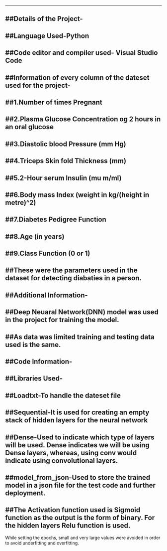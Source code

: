 ----------------------------
##Details of the Project-
----------------------------
##Language Used-Python
----------------------------
##Code editor and compiler used- Visual Studio Code
------------------------------------------------------------------------------------
##Information of every column of the dateset used for the project-
----------------------------
##1.Number of times Pregnant
----------------------------
##2.Plasma Glucose Concentration og 2 hours in an oral glucose
----------------------------
##3.Diastolic blood Pressure (mm Hg)
----------------------------
##4.Triceps Skin fold Thickness (mm)
----------------------------
##5.2-Hour serum Insulin (mu m/ml)
----------------------------
##6.Body mass Index (weight in kg/(height in metre)^2)
----------------------------
##7.Diabetes Pedigree Function
----------------------------
##8.Age (in years)
----------------------------
##9.Class Function (0 or 1)
----------------------------
##These were the parameters used in the dataset for detecting diabaties in a person.
-------------------------------------------------------------------------------------
##Additional Information-
----------------------------
##Deep Neuaral Network(DNN) model was used in the project for training the model.
----------------------------
##As data was limited training and testing data used is the same.
-------------------------------------------------------------------------------------
##Code Information-
----------------------------
##Libraries Used-
----------------------------
##Loadtxt-To handle the dateset file
----------------------------
##Sequential-It is used for creating an empty stack of hidden layers for the neural network
----------------------------
##Dense-Used to indicate which type of layers will be used. Dense indicates we will be using Dense layers, whereas, using conv would indicate using convolutional layers.
----------------------------
##model_from_json-Used to store the trained model in a json file for the test code and further deployment.
----------------------------
##The Activation function used is Sigmoid function as the output is the form of binary. For the hidden layers Relu function is used.
----------------------------
While setting the epochs, small and very large values were avoided in order to avoid underfitting and overfitting.
